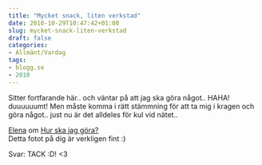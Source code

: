 ```yaml
---
title: "Mycket snack, liten verkstad"
date: 2010-10-29T10:47:42+01:00
slug: mycket-snack-liten-verkstad
draft: false
categories:
- Allmänt/Vardag
tags:
- blogg.se
- 2010
---
```

Sitter fortfarande här.. och väntar på att jag ska göra något.. HAHA! duuuuuumt! Men måste komma i rätt stämmning för att ta mig i kragen och göra något.. just nu är det alldeles för kul vid nätet..  
  
[Elena](http://elenastyle.blogg.se/) om [Hur ska jag göra?](http://camillalovgren.blogg.se/2010/october/hur-ska-jag-gora.html)  
Detta fotot på dig är verkligen fint :)  
  
Svar: TACK :D! <3